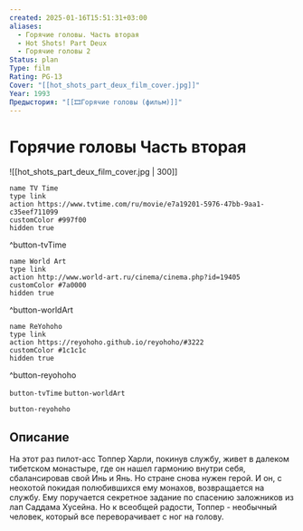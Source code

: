 ```yaml
---
created: 2025-01-16T15:51:31+03:00
aliases:
  - Горячие головы. Часть вторая
  - Hot Shots! Part Deux
  - Горячие головы 2
Status: plan
Type: film
Rating: PG-13
Cover: "[[hot_shots_part_deux_film_cover.jpg]]"
Year: 1993
Предыстория: "[[🎞Горячие головы (фильм)]]"
---
```


# Горячие головы Часть вторая

![[hot_shots_part_deux_film_cover.jpg | 300]]

```button
name TV Time
type link
action https://www.tvtime.com/ru/movie/e7a19201-5976-47bb-9aa1-c35eef711099
customColor #997f00
hidden true
```
^button-tvTime

```button
name World Art
type link
action http://www.world-art.ru/cinema/cinema.php?id=19405
customColor #7a0000
hidden true
```
^button-worldArt

```button
name ReYohoho
type link
action https://reyohoho.github.io/reyohoho/#3222
customColor #1c1c1c
hidden true
```
^button-reyohoho



`button-tvTime` `button-worldArt`

`button-reyohoho`

## Описание

На этот раз пилот-асс Топпер Харли, покинув службу, живет в далеком тибетском монастыре, где он нашел гармонию внутри себя, сбалансировав свой Инь и Янь. Но стране снова нужен герой. И он, с неохотой покидая полюбившихся ему монахов, возвращается на службу. Ему поручается секретное задание по спасению заложников из лап Саддама Хусейна. Но к всеобщей радости, Топпер - необычный человек, который все переворачивает с ног на голову.

